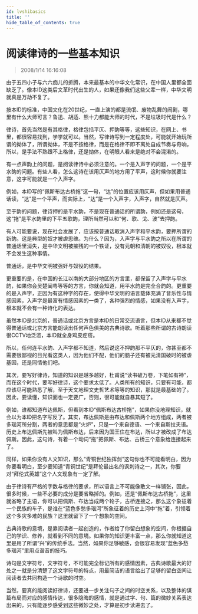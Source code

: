 ```yaml
---
id: lvshibasics
title: ''
hide_table_of_contents: true
---
```


# 阅读律诗的一些基本知识

> 2008/1/14 16:16:08

<div style={{color: '#FF0000', fontSize: '18px', fontWeight: 'bold', textAlign: 'left', lineHeight: '180%'}}>

由于五四小子与六六痴儿的折腾，本来最基本的中华文化常识，在中国人里都全面缺乏了。像本ID这类后文革时代出生的人，如果还像我们这些父辈一样，中华文明就真是万劫不复了。
 
按本ID的标准，中国文化在20世纪，一直上演的都是流氓、废物乱舞的闹剧，哪里有什么大师可言？鲁迅、胡适、熊十力都能大师的时代，不是垃圾时代是什么？
 
律诗，首先当然是有其格律，格律包括平仄、押韵等等，这些知识，在网上、书里，都很容易找到，学学就可以。当然，写律诗写到一定程度处，可能就开始玩所谓的拗体了，所谓拗体，不是不按格律，而是在格律不即不离处自成节奏与奇响，所以，是手法不熟跟不上格律，还是拗体，在明眼人看来是绝对不会混淆的。
 
有一点声韵上的问题，是阅读律诗中必须注意的。一个是入声字的问题，一个是平水韵的问题。有些人看，怎么这诗在该用仄声的地方用了平声，这时候你就要注意，这字可能就是一个入声字。
 
例如，本ID写的“佩斯布达古桥拖”这一句，“达”的位置应该用仄声，但如果用普通话读，“达”是一个平声，而实际上，“达”是一个入声字，入声字，自然就是仄声。
 
至于韵的问题，律诗押的是平水韵，不是现在普通话的所谓韵，例如还是这句，这“拖”是平水韵里的下平五歌韵，理所当然可以和“何、歌、戈、波”去押韵。
 
有人可能要说，现在社会发展了，应该按普通话取消入声字和平水韵，要押所谓的新韵。这是典型的奴才被虐思维。为什么？因为，入声字与平水韵之所以在所谓的普通话里消失，是中华文明被摧残的一个铁证，没有元朝和清朝的被奴役，根本就不会发生这种事情。
 
普通话，是中华文明被强奸与奴役的结果。
 
更重要的是，在中国的长江以南的大部分地区的方言里，都保留了入声字与平水韵，如果你会吴楚闽粤等等的方言，你就会知道，用平水韵是完全合韵的。更重要的是入声字，正因为有这种字的存在，使得中华文明的语言载体充满了音乐性与情感因素，入声字是最富有情感因素的一类了，各种强烈的情感，如果没有入声字，根本就不会有一种诗化的表达。
 
虽然本ID是北京的，普通话或北京方言是本ID的日常交流语言，但本ID从来都不觉得普通话或北京方言能朗读出任何声色俱美的古典诗歌。听着那些所谓的古诗朗读很CCTV地泛滥，本ID就全身鸡皮疙瘩。
 
所以，任何连平水韵、入声字都不知道，然后说这不押韵那不平仄的，你甚至都不需要很鄙视的目光看这类人，因为他们不配，他们的脑子还有被元清国破时的被虐基因，还是同情他们吧。
 
其次，要写好律诗，知道的知识是越多越好，杜甫说“读书破万卷，下笔如有神”，而在这个时代，要写好律诗，这个要求太低了。人类所有的知识，只要有可能，都应该尽可能熟悉了解，至于天文地理文史哲艺术等等的知识，那就是最基础的了。因此，要读懂，知识面也一定要广，否则，很可能就自暴其短了。
 
例如，谁都知道布达佩斯，但看到本ID“佩斯布达古桥拖”，如果你没地理知识，就会以为本ID把名字写反了。其实，布达佩斯是由布达和佩斯两个地方组成，两者被多瑙河所分割，两者的意思都是“火炉”，只是一个来自德语、一个来自斯拉夫语。历史上布达佩斯先被叫为佩斯布达，后来因为国王住在布达，所以才被改成了布达佩斯。因此，这句诗，有着一个动词“拖”把佩斯、布达、古桥三个意象给连接起来了。
 
同样，如果你没有人文知识，那么“青铜世纪独挥剑”这句你也不可能看明白，因为你要看明白，至少要知道“青铜世纪”是拜伦最出名的讽刺诗之一，其次，你要对“拜伦式英雄”这个人文现象有一定了解。
 
由于律诗有严格的字数与格律的要求，所以语言上不可能像散文一样铺张，因此，很多时候，一些不必要的成分是要省略掉的。例如，还是“佩斯布达古桥拖”，这里就省略了主语，你可以把佩斯、布达当成两个轮子，古桥连接之，那么这个象征着一个民族的车子，是谁在“蓝色多愁多瑙河”所象征着的历史上河中“拖”着，引领着这个多灾多难的民族？这里就留下了一个想象的空间。
 
古典诗歌的意境，是靠阅读者一起创造的，作者给了你留白想象的空间，你根据自己的学识、修养，就看到不同的意境。如果你的知识更丰富一点，那么你就知道这里是用了所谓“兴”的传统手法。当然，如果你足够敏感，会很容易发现“蓝色多愁多瑙河”里用点谐音的技巧。
 
诗句是文字符号，文字符号，不可能完全标记所有的感情因素，古典诗歌最大的好处之一就是分清楚了这文字符号的特点，用最简洁的语言给出了足够的留白空间让阅读者去共同构造一个诗歌的时空。
 
当然，要真的能阅读好律诗，还要进一步关注句子之间的时空关系，以及整体的谋篇布局而对应的感情传达，很多隐晦的感情，就是通过字、句、篇的微妙关系表达出来的，只有能逐步感受到这些微妙之处，才算是初步读进去了。 
</div>